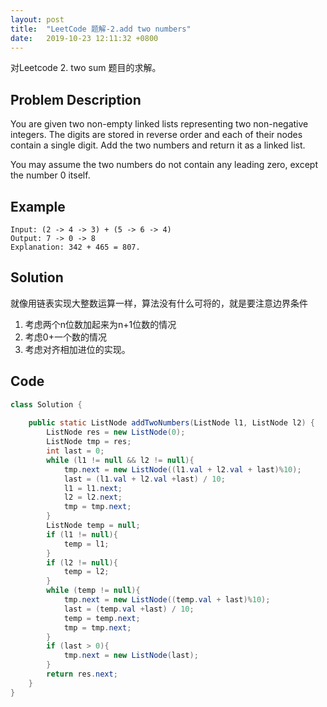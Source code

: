 ```yaml
---
layout: post
title:  "LeetCode 题解-2.add two numbers"
date:   2019-10-23 12:11:32 +0800
---
```


对Leetcode 2. two sum 题目的求解。

## Problem Description

You are given two non-empty linked lists representing two non-negative integers. The digits are stored in reverse order and each of their nodes contain a single digit. Add the two numbers and return it as a linked list.

You may assume the two numbers do not contain any leading zero, except the number 0 itself.

## Example

```
Input: (2 -> 4 -> 3) + (5 -> 6 -> 4)
Output: 7 -> 0 -> 8
Explanation: 342 + 465 = 807.
```

## Solution

就像用链表实现大整数运算一样，算法没有什么可将的，就是要注意边界条件

1. 考虑两个n位数加起来为n+1位数的情况
2. 考虑0+一个数的情况
3. 考虑对齐相加进位的实现。

## Code

```java
class Solution {
    
    public static ListNode addTwoNumbers(ListNode l1, ListNode l2) {
        ListNode res = new ListNode(0);
        ListNode tmp = res;
        int last = 0;
        while (l1 != null && l2 != null){
            tmp.next = new ListNode((l1.val + l2.val + last)%10);
            last = (l1.val + l2.val +last) / 10;
            l1 = l1.next;
            l2 = l2.next;
            tmp = tmp.next;
        }
        ListNode temp = null;
        if (l1 != null){
            temp = l1;
        }
        if (l2 != null){
            temp = l2;
        }
        while (temp != null){
            tmp.next = new ListNode((temp.val + last)%10);
            last = (temp.val +last) / 10;
            temp = temp.next;
            tmp = tmp.next;
        }
        if (last > 0){
            tmp.next = new ListNode(last);
        }
        return res.next;
    }
}
```
